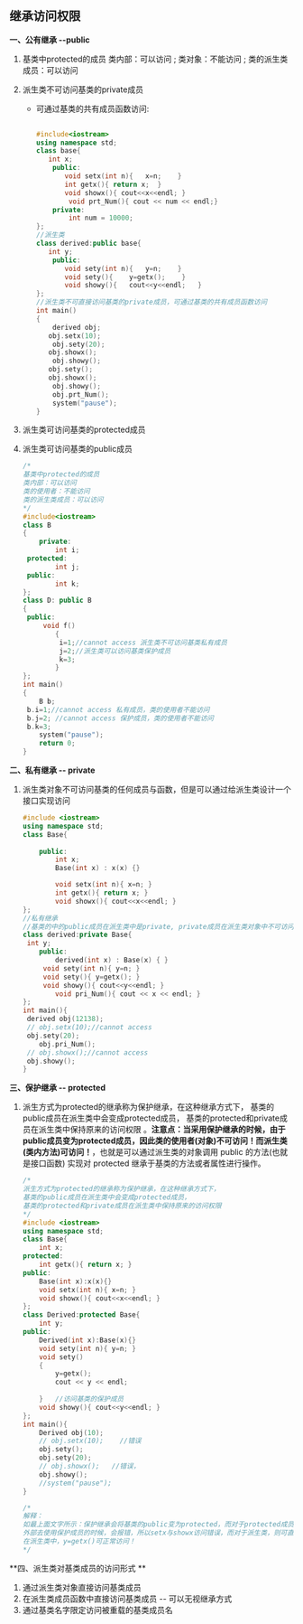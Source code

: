 ## 继承访问权限

**一、公有继承 --public**

1. 基类中protected的成员 类内部：可以访问 ; 类对象：不能访问 ; 类的派生类成员：可以访问 

2. 派生类不可访问基类的private成员 

   * 可通过基类的共有成员函数访问:

     ```C++
       
     #include<iostream>
     using namespace std;
     class base{
     	int x;
         public:
     	    void setx(int n){	x=n;	}
     	    int getx(){	return x;  }
     	    void showx(){ cout<<x<<endl; }
             void prt_Num(){ cout << num << endl;}
         private:
             int num = 10000;
     };
     //派生类
     class derived:public base{
     	int y;
         public:
     	    void sety(int n){	y=n;	}
     	    void sety(){	y=getx();    }
     	    void showy(){	cout<<y<<endl;   }
     };
     //派生类不可直接访问基类的private成员，可通过基类的共有成员函数访问
     int main()
     {	
         derived obj;
     	obj.setx(10);	
         obj.sety(20);
     	obj.showx();	
         obj.showy();
     	obj.sety();
     	obj.showx();	
         obj.showy();
         obj.prt_Num();
         system("pause");
     }
     ```

     

3. 派生类可访问基类的protected成员 

4. 派生类可访问基类的public成员

   ```C++
   /*
   基类中protected的成员
   类内部：可以访问
   类的使用者：不能访问
   类的派生类成员：可以访问
   */
   #include<iostream>
   class B
   {	
       private: 
           int i;
   	protected: 
           int j;
   	public: 
           int k;
   };
   class D: public B
   {
   	public:
   		void f() 
           {	
           	i=1;//cannot access 派生类不可访问基类私有成员
   			j=2;//派生类可以访问基类保护成员	
           	k=3;	
           }
   };
   int main()
   {	
       B b; 
   	b.i=1;//cannot access 私有成员，类的使用者不能访问
   	b.j=2; //cannot access 保护成员，类的使用者不能访问
   	b.k=3;
       system("pause");
       return 0;
   }
   ```

   

**二、私有继承 -- private** 

1. 派生类对象不可访问基类的任何成员与函数，但是可以通过给派生类设计一个接口实现访问

   ```C++
   #include <iostream>
   using namespace std;
   class Base{
       
       public:
           int x;
           Base(int x) : x(x) {}
   
           void setx(int n){ x=n; }
           int getx(){ return x; }
           void showx(){ cout<<x<<endl; }
   };
   //私有继承
   //基类的中的public成员在派生类中是private, private成员在派生类对象中不可访问，可以通过派生类方法访问。
   class derived:private Base{
   	int y;
       public:
           derived(int x) : Base(x) { }
   	    void sety(int n){ y=n; }
   	    void sety(){ y=getx(); }
   	    void showy(){ cout<<y<<endl; }
           void pri_Num(){ cout << x << endl; }
   };
   int main(){
   	derived obj(12138);
   	// obj.setx(10);//cannot access
   	obj.sety(20);
       obj.pri_Num();
   	// obj.showx();//cannot access
   	obj.showy();	
   }
   
   ```

   

**三、保护继承 -- protected** 

1. 派生方式为protected的继承称为保护继承，在这种继承方式下， 基类的public成员在派生类中会变成protected成员， 基类的protected和private成员在派生类中保持原来的访问权限 。**注意点：当采用保护继承的时候，由于public成员变为protected成员，因此类的使用者(对象)不可访问！而派生类(类内方法)可访问！**，也就是可以通过派生类的对象调用 public 的方法(也就是接口函数) 实现对 protected 继承于基类的方法或者属性进行操作。 

   ```C++
   /*
   派生方式为protected的继承称为保护继承，在这种继承方式下，
   基类的public成员在派生类中会变成protected成员，
   基类的protected和private成员在派生类中保持原来的访问权限
   */
   #include <iostream>
   using namespace std;
   class Base{
       int x;
   protected:
       int getx(){ return x; }
   public:
       Base(int x):x(x){}
       void setx(int n){ x=n; }
       void showx(){ cout<<x<<endl; }
   };
   class Derived:protected Base{
       int y;
   public:
       Derived(int x):Base(x){}
       void sety(int n){ y=n; }
       void sety()
       { 
           y=getx();
           cout << y << endl;
           
       }   //访问基类的保护成员
       void showy(){ cout<<y<<endl; }
   };
   int main(){
       Derived obj(10);
       // obj.setx(10);    //错误
       obj.sety();
       obj.sety(20);
       // obj.showx();	 //错误， 
       obj.showy(); 
       //system("pause");   
   }
   
   /*
   解释：
   如最上面文字所示：保护继承会将基类的public变为protected，而对于protected成员，
   外部去使用保护成员的时候，会报错，所以setx与showx访问错误，而对于派生类，则可直接访问基类的保护成员，
   在派生类中，y=getx()可正常访问！
   */
   ```

   

**四、派生类对基类成员的访问形式  ** 

1. 通过派生类对象直接访问基类成员 
2. 在派生类成员函数中直接访问基类成员 -- 可以无视继承方式
3. 通过基类名字限定访问被重载的基类成员名